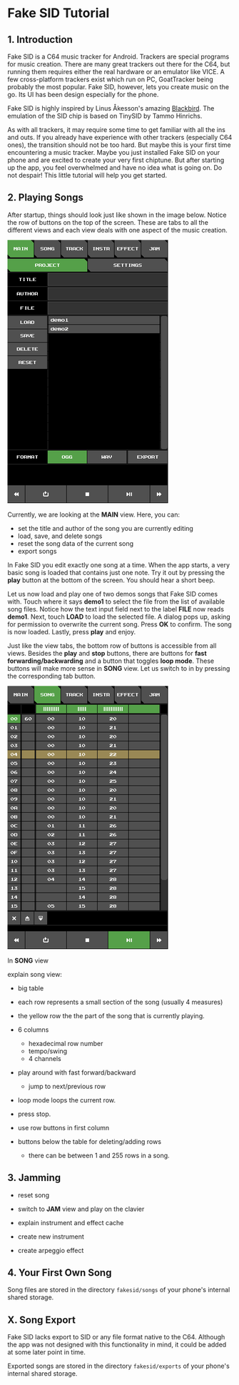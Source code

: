 # Fake SID Tutorial

## 1. Introduction

Fake SID is a C64 music tracker for Android.
Trackers are special programs for music creation.
There are many great trackers out there for the C64,
but running them requires either the real hardware or an emulator like VICE.
A few cross-platform trackers exist which run on PC,
GoatTracker being probably the most popular.
Fake SID, however, lets you create music on the go.
Its UI has been design especially for the phone.

Fake SID is highly inspired by Linus Åkesson's amazing [Blackbird](https://www.linusakesson.net/software/blackbird/index.php).
The emulation of the SID chip is based on TinySID by Tammo Hinrichs.

As with all trackers, it may require some time to get familiar with all the ins and outs.
If you already have experience with other trackers (especially C64 ones),
the transition should not be too hard.
But maybe this is your first time encountering a music tracker.
Maybe you just installed Fake SID on your phone
and are excited to create your very first chiptune.
But after starting up the app, you feel overwhelmed and have no idea what is going on.
Do not despair!
This little tutorial will help you get started.


## 2. Playing Songs


After startup, things should look just like shown in the image below.
Notice the row of buttons on the top of the screen.
These are tabs to all the different views and each view deals with one aspect of the music creation.

<img src="main-view.png">

Currently, we are looking at the **MAIN** view.
Here, you can:
+ set the title and author of the song you are currently editing
+ load, save, and delete songs
+ reset the song data of the current song
+ export songs

In Fake SID you edit exactly one song at a time.
When the app starts, a very basic song is loaded that contains just one note.
Try it out by pressing the **play** button at the bottom of the screen.
You should hear a short beep.

Let us now load and play one of two demos songs that Fake SID comes with.
Touch where it says **demo1** to select the file from the list of available song files.
Notice how the text input field next to the label **FILE** now reads **demo1**.
Next, touch **LOAD** to load the selected file.
A dialog pops up, asking for permission to overwrite the current song.
Press **OK** to confirm.
The song is now loaded.
Lastly, press **play** and enjoy.


Just like the view tabs, the bottom row of buttons is accessible from all views.
Besides the **play** and **stop** buttons,
there are buttons for **fast forwarding/backwarding**
and a button that toggles **loop mode**.
These buttons will make more sense in **SONG** view.
Let us switch to in by pressing the corresponding tab button.

<img src="song-view.png">

In **SONG** view


explain song view:

+ big table
+ each row represents a small section of the song (usually 4 measures)
+ the yellow row the the part of the song that is currently playing.
+ 6 columns
  + hexadecimal row number
  + tempo/swing
  + 4 channels

+ play around with fast forward/backward
  + jump to next/previous row
+ loop mode loops the current row.

+ press stop.
+ use row buttons in first column


+ buttons below the table for deleting/adding rows
  + there can be between 1 and 255 rows in a song.





## 3. Jamming

+ reset song
+ switch to **JAM** view and play on the clavier
+ explain instrument and effect cache

+ create new instrument
+ create arpeggio effect


## 4. Your First Own Song

Song files are stored in the directory `fakesid/songs` of your phone's internal shared storage.






## X. Song Export


Fake SID lacks export to SID or any file format native to the C64.
Although the app was not designed with this functionality in mind,
it could be added at some later point in time.

Exported songs are stored in the directory `fakesid/exports` of your phone's internal shared storage.